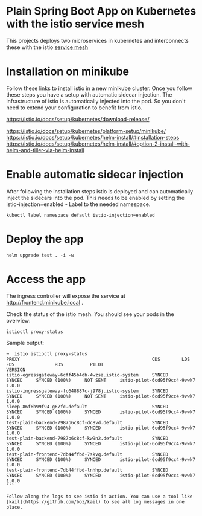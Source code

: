 # Plain Spring Boot App on Kubernetes with the istio service mesh

This projects deploys two microservices in kubernetes and interconnects these with the istio [service mesh](https://istio.io)


# Installation on minikube

Follow these links to install istio in a new minikube cluster. Once you follow these steps you have a setup with automatic sidecar injection.
The infrastructure of istio is automatically injected into the pod. So you don't need to extend your configuration to benefit from istio.

https://istio.io/docs/setup/kubernetes/download-release/

https://istio.io/docs/setup/kubernetes/platform-setup/minikube/
https://istio.io/docs/setup/kubernetes/helm-install/#installation-steps
https://istio.io/docs/setup/kubernetes/helm-install/#option-2-install-with-helm-and-tiller-via-helm-install

# Enable automatic sidecar injection

After following the installation steps istio is deployed and can automatically inject the sidecars into the pod.
This needs to be enabled by setting the istio-injection=enabled - Label to the needed namespace.

```
kubectl label namespace default istio-injection=enabled
```

# Deploy the app

```
helm upgrade test . -i -w
```

# Access the app

The ingress controller will expose the service at http://frontend.minikube.local .

Check the status of the istio mesh.  You should see your pods in the overview:

```
istioctl proxy-status
```

Sample output:

````
➜  istio istioctl proxy-status
PROXY                                                 CDS        LDS        EDS               RDS          PILOT                            VERSION
istio-egressgateway-6cff45b4db-4wzsz.istio-system     SYNCED     SYNCED     SYNCED (100%)     NOT SENT     istio-pilot-6cd95f9cc4-9vwk7     1.0.0
istio-ingressgateway-fc648887c-j978j.istio-system     SYNCED     SYNCED     SYNCED (100%)     NOT SENT     istio-pilot-6cd95f9cc4-9vwk7     1.0.0
sleep-86f6b99f94-g67fc.default                        SYNCED     SYNCED     SYNCED (100%)     SYNCED       istio-pilot-6cd95f9cc4-9vwk7     1.0.0
test-plain-backend-7987b6c8cf-dc8vd.default           SYNCED     SYNCED     SYNCED (100%)     SYNCED       istio-pilot-6cd95f9cc4-9vwk7     1.0.0
test-plain-backend-7987b6c8cf-kw9n2.default           SYNCED     SYNCED     SYNCED (100%)     SYNCED       istio-pilot-6cd95f9cc4-9vwk7     1.0.0
test-plain-frontend-7db44ffbd-7skvq.default           SYNCED     SYNCED     SYNCED (100%)     SYNCED       istio-pilot-6cd95f9cc4-9vwk7     1.0.0
test-plain-frontend-7db44ffbd-lnhhp.default           SYNCED     SYNCED     SYNCED (100%)     SYNCED       istio-pilot-6cd95f9cc4-9vwk7     1.0.0
```

Follow along the logs to see istio in action. You can use a tool like [kail](https://github.com/boz/kail) to see all log messages in one place.